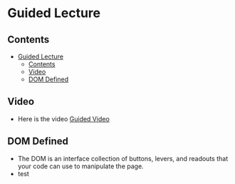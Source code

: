 # Guided Lecture

## Contents

- [Guided Lecture](#guided-lecture)
  - [Contents](#contents)
  - [Video](#video)
  - [DOM Defined](#dom-defined)

## Video

- Here is the video [Guided Video](https://www.youtube.com/watch?v=XydfZvsoOJw&t=7s)

## DOM Defined

- The DOM is an interface collection of buttons, levers, and readouts that your code can use to manipulate the page.
- test

